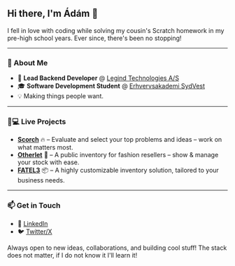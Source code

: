 ## Hi there, I'm Ádám 👋
I fell in love with coding while solving my cousin's Scratch homework in my pre-high school years. Ever since, there's been no stopping!

---

### 📝 About Me
- 🏢 **Lead Backend Developer** @ [Legind Technologies A/S](https://www.legind.com/)  
- 🎓 **Software Development Student** @ [Erhvervsakademi SydVest](https://www.easv.dk/)  
- 💡 Making things people want. 

---

### 🚀💻 Live Projects  
- **[Scorch](https://www.tryscorch.com/)** 🔥 – Evaluate and select your top problems and ideas – work on what matters most.  
- **[Otherlet](https://otherlet.com/)** 👚 – A public inventory for fashion resellers – show & manage your stock with ease.  
- **[FATEL3](https://fatel3.com/)** 📦 – A highly customizable inventory solution, tailored to your business needs.  

---

### 📫 Get in Touch  
- 💼 [LinkedIn](https://www.linkedin.com/in/lorinczadam/)  
- 🐦 [Twitter/X](https://x.com/Ladam0203)  

Always open to new ideas, collaborations, and building cool stuff! The stack does not matter, if I do not know it I'll learn it!
